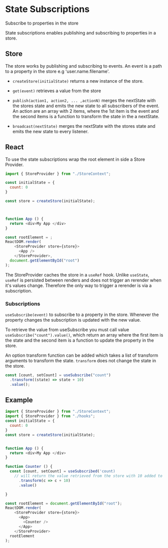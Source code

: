 # State Subscriptions

Subscribe to properties in the store

State subscriptions enables publishing and subscribing to properties in a store.

## Store

The store works by publishing and subscribing to events. An event is a path to a property in the store e.g 'user.name.filename'.

- `createStore(initialState)` returns a new instance of the store.

- `get(event)` retrieves a value from the store

- `publish(action1, action2, ... ,actionN)` merges the nextState with the stores state and emits the new state to all subscribers of the event. An action are an array with 2 items, where the 1st item is the event and the second items is a function to transform the state in the a nextState.

- `broadcast(nextState)` merges the nextState with the stores state and emits the new state to every listener.

## React

To use the state subscriptions wrap the root element in side a Store Provider.

```js
import { StoreProvider } from "./StoreContext";

const initialState = {
  count: 0
}

const store = createStore(initialState);



function App () {
  return <div>My App </div>
}

const rootElement = ;
ReactDOM.render(
    <StoreProvider store={store}>
      <App />
    </StoreProvider>,
  document.getElementById("root")
);
```

The StoreProvider caches the store in a `useRef` hook. Unlike `useState`, `useRef` is persisted between renders and does not trigger an rerender when it's values change. Therefore the only way to trigger a rerender is via a subscription.

### Subscriptions

`useSubscribe(event)` to subscribe to a property in the store.
Whenever the property changes the subscription is updated with the new value.

To retrieve the value from useSubscribe you must call value `useSubscribe("count").value()`, which return an array where the first item is the state and the second item is a function to update the property in the store.

An option transform function can be added which takes a list of transform arguments to transform the state. `transform` does not change the state in the store.

```js
const [count, setCount] = useSubscribe("count")
  .transform((state) => state + 10)
  .value();
```

## Example

```js
import { StoreProvider } from "./StoreContext";
import { StoreProvider } from "./hooks";
const initialState = {
  count: 0
}
const store = createStore(initialState);


function App () {
  return <div>My App </div>
}

function Counter () {
  const [count, setCount] = useSubscribed('count)
    // will return the value retrieved from the store with 10 added to it
      .transform(c => c + 10)
      .value()

}

const rootElement = document.getElementById("root");
ReactDOM.render(
    <StoreProvider store={store}>
      <App>
        <Counter />
      </App>
    </StoreProvider>
  rootElement
);
```
